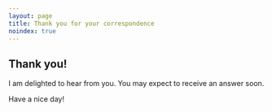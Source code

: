 ```yaml
---
layout: page
title: Thank you for your correspondence
noindex: true
---
```

## Thank you!
I am delighted to hear from you. You may expect to receive an answer soon.

Have a nice day!
